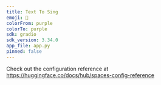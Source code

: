 ```yaml
---
title: Text To Sing
emoji: 🏃
colorFrom: purple
colorTo: purple
sdk: gradio
sdk_version: 3.34.0
app_file: app.py
pinned: false
---
```


Check out the configuration reference at https://huggingface.co/docs/hub/spaces-config-reference
